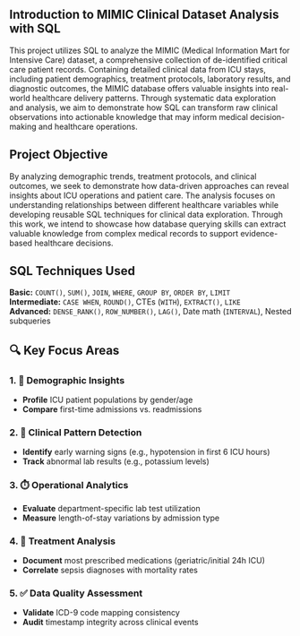## Introduction to MIMIC Clinical Dataset Analysis with SQL

This project utilizes SQL to analyze the MIMIC (Medical Information Mart for Intensive Care) dataset, a comprehensive collection of de-identified critical care patient records. Containing detailed clinical data from ICU stays, including patient demographics, treatment protocols, laboratory results, and diagnostic outcomes, the MIMIC database offers valuable insights into real-world healthcare delivery patterns. Through systematic data exploration and analysis, we aim to demonstrate how SQL can transform raw clinical observations into actionable knowledge that may inform medical decision-making and healthcare operations.



  
## Project Objective

By analyzing demographic trends, treatment protocols, and clinical outcomes, we seek to demonstrate how data-driven approaches can reveal insights about ICU operations and patient care. The analysis focuses on understanding relationships between different healthcare variables while developing reusable SQL techniques for clinical data exploration. Through this work, we intend to showcase how database querying skills can extract valuable knowledge from complex medical records to support evidence-based healthcare decisions.

## SQL Techniques Used

**Basic:** `COUNT()`, `SUM()`, `JOIN`, `WHERE`, `GROUP BY`, `ORDER BY`, `LIMIT`  
**Intermediate:** `CASE WHEN`, `ROUND()`, CTEs (`WITH`), `EXTRACT()`, `LIKE`  
**Advanced:** `DENSE_RANK()`, `ROW_NUMBER()`, `LAG()`, Date math (`INTERVAL`), Nested subqueries

## 🔍 Key Focus Areas

### 1. 👥 Demographic Insights  
- **Profile** ICU patient populations by gender/age  
- **Compare** first-time admissions vs. readmissions  

### 2. 🏥 Clinical Pattern Detection  
- **Identify** early warning signs (e.g., hypotension in first 6 ICU hours)  
- **Track** abnormal lab results (e.g., potassium levels)  

### 3. ⏱️ Operational Analytics  
- **Evaluate** department-specific lab test utilization  
- **Measure** length-of-stay variations by admission type  

### 4. 💊 Treatment Analysis  
- **Document** most prescribed medications (geriatric/initial 24h ICU)  
- **Correlate** sepsis diagnoses with mortality rates  

### 5. ✅ Data Quality Assessment  
- **Validate** ICD-9 code mapping consistency  
- **Audit** timestamp integrity across clinical events  
